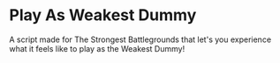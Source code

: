 # Play As Weakest Dummy
A script made for The Strongest Battlegrounds that let's you experience what it feels like to play as the Weakest Dummy!
